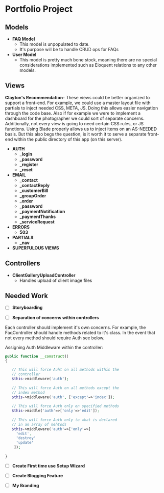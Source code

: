 # Portfolio Project

## Models
- **FAQ Model**
    - This model is unpopulated to date.
    - It's purpose will be to handle CRUD ops for FAQs
- **User Model**
    - This model is pretty much bone stock, meaning there are no special considerations implemented such as Eloquent relations to any other models.

## Views
**Clayton's Recommendation-** These views could be better organized to support a front-end. For example, we could use a master layout file with partials to inject needed CSS, META, JS. Doing this allows easier navigation through the code base. Also if for example we were to implement a dashboard for the photographer we could sort of separate concerns. Additionally, not every view is going to need certain CSS rules, or JS functions. Using Blade properly allows us to inject items on an AS-NEEDED basis. But this also begs the question, is it worth it to serve a separate front-end within the public directory of this app (on this server).

- **AUTH**
  - **_login**
  - **_password**
  - **_register**
  - **_reset**
- **EMAIL**
  - **_contact**
  - **_contactReply**
  - **_customerBill**
  - **_groupOrder**
  - **_order**
  - **_password**
  - **_paymentNotification**
  - **_paymentThanks**
  - **_serviceRequest**
- **ERRORS**
  - **503**
- **PARTIALS**
  - **_nav**
- **SUPERFULOUS VIEWS** 

## Controllers

- **ClientGalleryUploadController**
    - Handles upload of client image files
    
    
    
## Needed Work
- [ ] **Storyboarding**

- [ ] **Separation of concerns within controllers**

Each controller should implement it's own concerns. For example, the FaqController should handle methods related to it's class. In the event that not every method should require Auth see below.

Assigning Auth Middleware within the controller:

```php
public function __construct()
{

   // This will force Auht on all methods within the 
   // controller
   $this->middleware('auth');
   
   // This will force Auth on all methods except the
   // index method
   $this->middleware('auth', ['except'=>'index']);
   
   // This will force Auth only on specified methods
   $this->middle('auth'=>['only'=>'edit']);
   
   // This will force Auth only to what is declared 
   // in an array of mehtods
   $this->middleware('auth'=>['only'=>[
     'edit',
     'destroy'
     'update'
    ]);
   
}
```
   
- [ ] **Create First time use Setup Wizard**
   
- [ ] **Create Blogging Feature**
   
- [ ] **My Branding**
